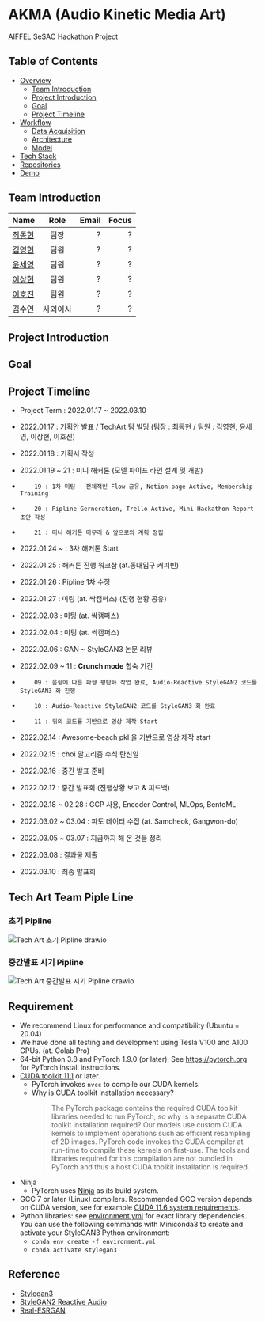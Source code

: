 # AKMA (Audio Kinetic Media Art)
AIFFEL SeSAC Hackathon Project

## Table of Contents
- [Overview]()
  - [Team Introduction]()
  - [Project Introduction]()
  - [Goal]()
  - [Project Timeline]()
- [Workflow]()
  - [Data Acquisition]()
  - [Architecture]()
  - [Model]()
- [Tech Stack]()
- [Repositories]()
- [Demo]()


## Team Introduction

| Name | Role | Email | Focus |
|:----------|:----------:|----------:|----------:|
| [최동현](https://github.com/donghyundavidchoi) | 팀장 | ? | ? |
| [김영현](https://github.com/kim1987) | 팀원 | ? | ? |
| [윤세영](https://github.com/uni1023) | 팀원 | ? | ? |
| [이상현](https://github.com/oddhyeon) | 팀원 | ? | ? |
| [이호진](https://github.com/ghwlsdl) | 팀원 | ? | ? |
| [김수연](https://github.com/estela19) | 사외이사 | ? | ? |


## Project Introduction


## Goal


## Project Timeline
* Project Term : 2022.01.17 ~ 2022.03.10

* 2022.01.17 : 기획안 발표 / TechArt 팀 빌딩 (팀장 : 최동현 / 팀원 : 김영현, 윤세영, 이상현, 이호진)
* 2022.01.18 : 기획서 작성
* 2022.01.19 ~ 21 : 미니 해커톤 (모델 파이프 라인 설계 및 개발)
*         19 : 1차 미팅 - 전체적인 Flow 공유, Notion page Active, Membership Training
*         20 : Pipline Gerneration, Trello Active, Mini-Hackathon-Report 초안 작성
*         21 : 미니 해커톤 마무리 & 앞으로의 계획 정립
* 2022.01.24 ~ : 3차 해커톤 Start
* 2022.01.25 : 해커톤 진행 워크샵 (at.동대입구 커피빈)
* 2022.01.26 : Pipline 1차 수정
* 2022.01.27 : 미팅 (at. 싹캠퍼스) (진행 현황 공유)
* 2022.02.03 : 미팅 (at. 싹캠퍼스)
* 2022.02.04 : 미팅 (at. 싹캠퍼스)
* 2022.02.06 : GAN ~ StyleGAN3 논문 리뷰
* 2022.02.09 ~ 11 : **Crunch mode** 합숙 기간
*         09 : 음향에 따른 파형 평탄화 작업 완료, Audio-Reactive StyleGAN2 코드를 StyleGAN3 화 진행
*         10 : Audio-Reactive StyleGAN2 코드를 StyleGAN3 화 완료
*         11 : 위의 코드를 기반으로 영상 제작 Start
* 2022.02.14 : Awesome-beach pkl 을 기반으로 영상 제작 start
* 2022.02.15 : choi 알고리즘 수식 탄신일
* 2022.02.16 : 중간 발표 준비
* 2022.02.17 : 중간 발표회 (진행상황 보고 & 피드백)
* 2022.02.18 ~ 02.28 : GCP 사용, Encoder Control, MLOps, BentoML
* 2022.03.02 ~ 03.04 : 파도 데이터 수집 (at. Samcheok, Gangwon-do)
* 2022.03.05 ~ 03.07 : 지금까지 해 온 것들 정리
* 2022.03.08 : 결과물 제출
* 2022.03.10 : 최종 발표회


## Tech Art Team Piple Line

### 초기 Pipline
![Tech Art 초기 Pipline drawio](https://user-images.githubusercontent.com/90362869/150274518-22b3e367-765b-43f4-94b8-c5dd6a85e6a6.png)

### 중간발표 시기 Pipline
![Tech Art 중간발표 시기 Pipline drawio](https://user-images.githubusercontent.com/90362869/154292356-cf968c4f-e0f4-47e1-a8ec-0fd06088c636.jpeg)


## Requirement
- We recommend Linux for performance and compatibility (Ubuntu = 20.04) 
- We have done all testing and development using Tesla V100 and A100 GPUs. (at. Colab Pro)
- 64-bit Python 3.8 and PyTorch 1.9.0 (or later). See https://pytorch.org for PyTorch install instructions.
- [CUDA toolkit 11.1](https://developer.nvidia.com/cuda-toolkit) or later.
  - PyTorch invokes `nvcc` to compile our CUDA kernels.
  - Why is CUDA toolkit installation necessary?
    > The PyTorch package contains the required CUDA toolkit libraries needed to run PyTorch, so why is a separate CUDA toolkit installation required? Our models use custom CUDA kernels to implement operations such as efficient resampling of 2D images. PyTorch code invokes the CUDA compiler at run-time to compile these kernels on first-use. The tools and libraries required for this compilation are not bundled in PyTorch and thus a host CUDA toolkit installation is required.
- Ninja
  - PyTorch uses [Ninja](https://ninja-build.org/) as its build system.
- GCC 7 or later (Linux) compilers. Recommended GCC version depends on CUDA version, see for example [CUDA 11.6 system requirements](https://docs.nvidia.com/cuda/archive/11.6.0/index.html).
- Python libraries: see [environment.yml](https://github.com/TeamTechArt/HanGAN/blob/main/environment.yml) for exact library dependencies. You can use the following commands with Miniconda3 to create and activate your StyleGAN3 Python environment:
  - `conda env create -f environment.yml`
  - `conda activate stylegan3`

## Reference
- [Stylegan3](https://github.com/NVlabs/stylegan3)
- [StyleGAN2 Reactive Audio](https://github.com/dvschultz/ai/blob/master/StyleGAN2_AudioReactive.ipynb)
- [Real-ESRGAN](https://github.com/xinntao/Real-ESRGAN)
